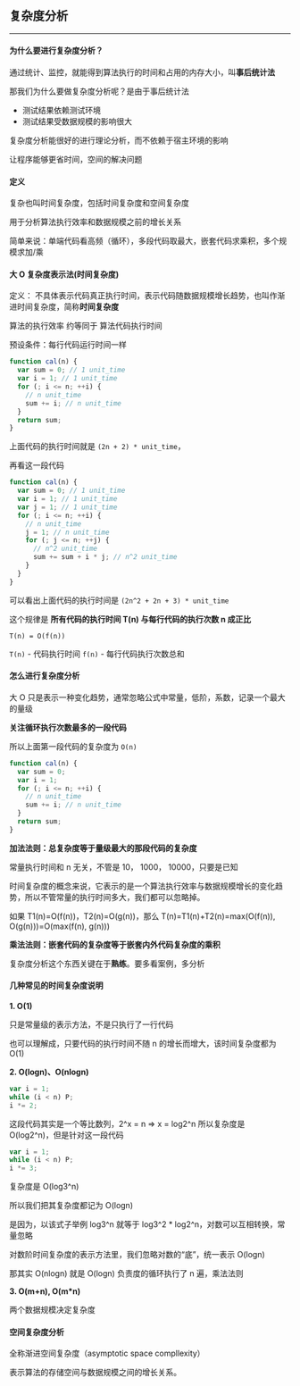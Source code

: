 ## 复杂度分析

---

#### 为什么要进行复杂度分析？

通过统计、监控，就能得到算法执行的时间和占用的内存大小，叫**事后统计法**

那我们为什么要做复杂度分析呢？是由于事后统计法

- 测试结果依赖测试环境
- 测试结果受数据规模的影响很大

复杂度分析能很好的进行理论分析，而不依赖于宿主环境的影响

让程序能够更省时间，空间的解决问题

#### 定义

复杂也叫时间复杂度，包括时间复杂度和空间复杂度

用于分析算法执行效率和数据规模之前的增长关系

简单来说：单端代码看高频（循环），多段代码取最大，嵌套代码求乘积，多个规模求加/乘

#### 大 O 复杂度表示法(时间复杂度)

定义： 不具体表示代码真正执行时间，表示代码随数据规模增长趋势，也叫作渐进时间复杂度，简称**时间复杂度**

算法的执行效率 约等同于 算法代码执行时间

预设条件：每行代码运行时间一样

```javascript
function cal(n) {
  var sum = 0; // 1 unit_time
  var i = 1; // 1 unit_time
  for (; i <= n; ++i) {
    // n unit_time
    sum += i; // n unit_time
  }
  return sum;
}
```

上面代码的执行时间就是 `(2n + 2) * unit_time`，

再看这一段代码

```javascript
function cal(n) {
  var sum = 0; // 1 unit_time
  var i = 1; // 1 unit_time
  var j = 1; // 1 unit_time
  for (; i <= n; ++i) {
    // n unit_time
    j = 1; // n unit_time
    for (; j <= n; ++j) {
      // n^2 unit_time
      sum += sum + i * j; // n^2 unit_time
    }
  }
}
```

可以看出上面代码的执行时间是 `(2n^2 + 2n + 3) * unit_time`

这个规律是 **所有代码的执行时间 T(n) 与每行代码的执行次数 n 成正比**

`T(n) = O(f(n))`

`T(n)` - 代码执行时间
`f(n)` - 每行代码执行次数总和

#### 怎么进行复杂度分析

大 O 只是表示一种变化趋势，通常忽略公式中常量，低阶，系数，记录一个最大的量级

**关注循环执行次数最多的一段代码**

所以上面第一段代码的复杂度为 `O(n)`

```javascript
function cal(n) {
  var sum = 0;
  var i = 1;
  for (; i <= n; ++i) {
    // n unit_time
    sum += i; // n unit_time
  }
  return sum;
}
```

**加法法则：总复杂度等于量级最大的那段代码的复杂度**

常量执行时间和 n 无关，不管是 10， 1000， 10000，只要是已知

时间复杂度的概念来说，它表示的是一个算法执行效率与数据规模增长的变化趋势，所以不管常量的执行时间多大，我们都可以忽略掉。

如果 T1(n)=O(f(n))，T2(n)=O(g(n))，那么 T(n)=T1(n)+T2(n)=max(O(f(n)), O(g(n)))=O(max(f(n), g(n)))

**乘法法则：嵌套代码的复杂度等于嵌套内外代码复杂度的乘积**

复杂度分析这个东西关键在于**熟练**。要多看案例，多分析

#### 几种常见的时间复杂度说明

**1. O(1)**

只是常量级的表示方法，不是只执行了一行代码

也可以理解成，只要代码的执行时间不随 n 的增长而增大，该时间复杂度都为 O(1)

**2. O(logn)、O(nlogn)**

```javascript
var i = 1;
while (i < n) P;
i *= 2;
```

这段代码其实是一个等比数列，2^x = n => x = log2^n
所以复杂度是 O(log2^n)，但是针对这一段代码

```javascript
var i = 1;
while (i < n) P;
i *= 3;
```

复杂度是 O(log3^n)

所以我们把其复杂度都记为 O(logn)

是因为，以该式子举例 log3^n 就等于 log3^2 \* log2^n，对数可以互相转换，常量忽略

对数阶时间复杂度的表示方法里，我们忽略对数的“底”，统一表示 O(logn)

那其实 O(nlogn) 就是 O(logn) 负责度的循环执行了 n 遍，乘法法则

**3. O(m+n), O(m\*n)**

两个数据规模决定复杂度

#### 空间复杂度分析

全称渐进空间复杂度（asymptotic space compllexity）

表示算法的存储空间与数据规模之间的增长关系。

